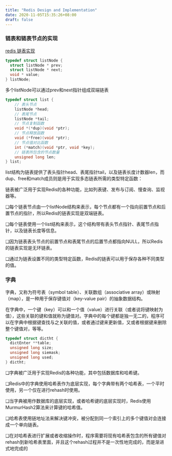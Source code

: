 ```yaml
---
title: "Redis Design and Implementation"
date: 2020-11-05T15:35:26+08:00
draft: false
---
```


### 链表和链表节点的实现

[redis 链表实现](https://github.com/redis/redis/blob/unstable/src/adlist.h)

```c++
typedef struct listNode {
  struct listNode * prev;
  struct listNode * next;
  void * value;
} listNode;
```

多个listNode可以通过prev和next指针组成双端链表

```c++
typedef struct list {
    // 表头节点
    listNode *head; 
    // 表尾节点
    listNode *tail;
    // 节点复制函数
    void *(*dup)(void *ptr);
    // 节点释放函数
    void (*free)(void *ptr);
    // 节点值对比函数
    int (*match)(void *ptr, void *key);
    // 链表所包含的节点数量
    unsigned long len;
} list;
```

list结构为链表提供了表头指针head、表尾指针tail，以及链表长度计数器len，而dup、free和match成员则是用于实现多态链表所需的类型特定函数：

链表被广泛用于实现Redis的各种功能，比如列表键、发布与订阅、慢查询、监视器等。

❑每个链表节点由一个listNode结构来表示，每个节点都有一个指向前置节点和后置节点的指针，所以Redis的链表实现是双端链表。

❑每个链表使用一个list结构来表示，这个结构带有表头节点指针、表尾节点指针，以及链表长度等信息。

❑因为链表表头节点的前置节点和表尾节点的后置节点都指向NULL，所以Redis的链表实现是无环链表。

❑通过为链表设置不同的类型特定函数，Redis的链表可以用于保存各种不同类型的值。


### 字典

字典，又称为符号表（symbol table）、关联数组（associative array）或映射（map），是一种用于保存键值对（key-value pair）的抽象数据结构。

在字典中，一个键（key）可以和一个值（value）进行关联（或者说将键映射为值），这些关联的键和值就称为键值对。字典中的每个键都是独一无二的，程序可以在字典中根据键查找与之关联的值，或者通过键来更新值，又或者根据键来删除整个键值对，等等。


```c++
typedef struct dictht {
  dictEnter **table;
  unsigned long size;
  unsigned long siemask;
  unsigned long used;
} dictht;
```

❑字典被广泛用于实现Redis的各种功能，其中包括数据库和哈希键。

❑Redis中的字典使用哈希表作为底层实现，每个字典带有两个哈希表，一个平时使用，另一个仅在进行rehash时使用。

❑当字典被用作数据库的底层实现，或者哈希键的底层实现时，Redis使用MurmurHash2算法来计算键的哈希值。

❑哈希表使用链地址法来解决键冲突，被分配到同一个索引上的多个键值对会连接成一个单向链表。

❑在对哈希表进行扩展或者收缩操作时，程序需要将现有哈希表包含的所有键值对rehash到新哈希表里面，并且这个rehash过程并不是一次性地完成的，而是渐进式地完成的
